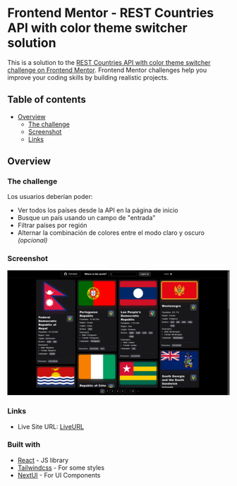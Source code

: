 # Frontend Mentor - REST Countries API with color theme switcher solution

This is a solution to the [REST Countries API with color theme switcher challenge on Frontend Mentor](https://www.frontendmentor.io/challenges/rest-countries-api-with-color-theme-switcher-5cacc469fec04111f7b848ca). Frontend Mentor challenges help you improve your coding skills by building realistic projects.

## Table of contents

- [Overview](#overview)
  - [The challenge](#the-challenge)
  - [Screenshot](#screenshot)
  - [Links](#links)


## Overview

### The challenge

Los usuarios deberían poder:

- Ver todos los países desde la API en la página de inicio
- Busque un país usando un campo de "entrada"
- Filtrar países por región
- Alternar la combinación de colores entre el modo claro y oscuro _(opcional)_

### Screenshot

![](/screenshot.png)

### Links

- Live Site URL: [LiveURL](https://rest-countries-thefabi8a.vercel.app/)

### Built with

- [React](https://reactjs.org/) - JS library
- [Tailwindcss]() - For some styles
- [NextUI](https://nextui.org/) - For UI Components

